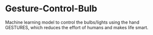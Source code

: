 # Gesture-Control-Bulb
Machine learning model to control the bulbs/lights using the hand GESTURES, which reduces the effort of humans and makes life smart.

